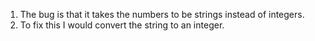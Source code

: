 1. The bug is that it takes the numbers to be strings instead of integers. 
2. To fix this I would convert the string to an integer.